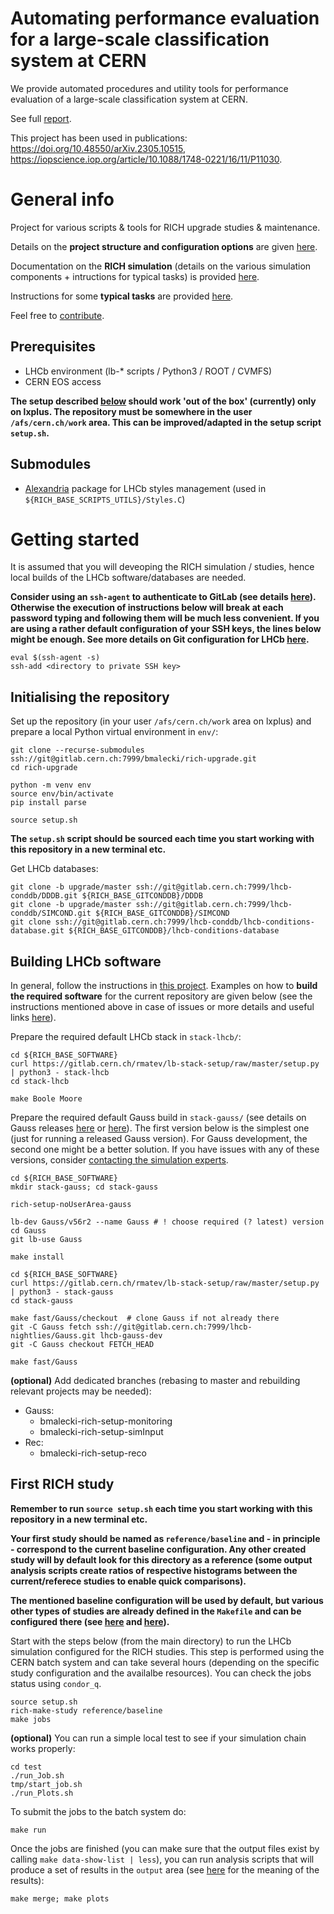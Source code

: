 Automating performance evaluation for a large-scale classification system at CERN
===

We provide automated procedures and utility tools for performance evaluation of a large-scale classification system at CERN.

See full [report](https://cds.cern.ch/record/2804165).

This project has been used in publications: https://doi.org/10.48550/arXiv.2305.10515, https://iopscience.iop.org/article/10.1088/1748-0221/16/11/P11030.

# General info
Project for various scripts & tools for RICH upgrade studies & maintenance.

Details on the **project structure and configuration options** are given [here](doc/projectStructure.md).

Documentation on the **RICH simulation** (details on the various simulation components + intructions for typical tasks) is provided [here](doc/richSimulation.md).

Instructions for some **typical tasks** are provided [here](doc/typicalTasks.md/).

Feel free to [contribute](CONTRIBUTING.md).

## Prerequisites

* LHCb environment (lb-* scripts / Python3 / ROOT / CVMFS)
* CERN EOS access

**The setup described [below](#getting-started) should work 'out of the box' (currently) only on lxplus. The repository must be somewhere in the user `/afs/cern.ch/work` area. This can be improved/adapted in the setup script `setup.sh`.**

## Submodules
* [Alexandria](https://gitlab.cern.ch/lhcb/Alexandria) package for LHCb styles management (used in `${RICH_BASE_SCRIPTS_UTILS}/Styles.C`)

# Getting started
It is assumed that you will deveoping the RICH simulation / studies, hence local builds of the LHCb software/databases are needed.

**Consider using an `ssh-agent` to authenticate to GitLab (see details [here](https://docs.gitlab.com/ee/user/ssh.html)). Otherwise the execution of instructions below will break at each password typing and following them will be much less convenient. If you are using a rather default configuration of your SSH keys, the lines below might be enough. See more details on Git configuration for LHCb [here](https://lhcb.github.io/starterkit-lessons/second-analysis-steps/lb-git.html).**

```
eval $(ssh-agent -s)
ssh-add <directory to private SSH key>
```

## Initialising the repository
Set up the repository (in your user `/afs/cern.ch/work` area on lxplus) and prepare a local Python virtual environment in `env/`:
```
git clone --recurse-submodules ssh://git@gitlab.cern.ch:7999/bmalecki/rich-upgrade.git
cd rich-upgrade

python -m venv env
source env/bin/activate
pip install parse

source setup.sh
```

**The `setup.sh` script should be sourced each time you start working with this repository in a new terminal etc.**

Get LHCb databases:
```
git clone -b upgrade/master ssh://git@gitlab.cern.ch:7999/lhcb-conddb/DDDB.git ${RICH_BASE_GITCONDDB}/DDDB
git clone -b upgrade/master ssh://git@gitlab.cern.ch:7999/lhcb-conddb/SIMCOND.git ${RICH_BASE_GITCONDDB}/SIMCOND
git clone ssh://git@gitlab.cern.ch:7999/lhcb-conddb/lhcb-conditions-database.git ${RICH_BASE_GITCONDDB}/lhcb-conditions-database
```

## Building LHCb software
In general, follow the instructions in [this project](https://gitlab.cern.ch/rmatev/lb-stack-setup). Examples on how to **build the required software** for the current repository are given below (see the instructions mentioned above in case of issues or more details and useful links [here](doc/lhcbSoftware.md)). 

Prepare the required default LHCb stack in `stack-lhcb/`:
```
cd ${RICH_BASE_SOFTWARE}
curl https://gitlab.cern.ch/rmatev/lb-stack-setup/raw/master/setup.py | python3 - stack-lhcb
cd stack-lhcb

make Boole Moore
```

Prepare the required default Gauss build in `stack-gauss/` (see details on Gauss releases [here](https://lhcbdoc.web.cern.ch/lhcbdoc/gauss/releases/) or [here](https://gitlab.cern.ch/lhcb/Gauss/-/releases)). The first version below is the simplest one (just for running a released Gauss version). For Gauss development, the second one might be a better solution. If you have issues with any of these versions, consider [contacting the simulation experts](https://mattermost.web.cern.ch/lhcb/pl/hdbenhrm8byqfd9zmcgcgsae9a).
```
cd ${RICH_BASE_SOFTWARE}
mkdir stack-gauss; cd stack-gauss

rich-setup-noUserArea-gauss

lb-dev Gauss/v56r2 --name Gauss # ! choose required (? latest) version
cd Gauss
git lb-use Gauss

make install
```

```
cd ${RICH_BASE_SOFTWARE}
curl https://gitlab.cern.ch/rmatev/lb-stack-setup/raw/master/setup.py | python3 - stack-gauss
cd stack-gauss

make fast/Gauss/checkout  # clone Gauss if not already there
git -C Gauss fetch ssh://git@gitlab.cern.ch:7999/lhcb-nightlies/Gauss.git lhcb-gauss-dev
git -C Gauss checkout FETCH_HEAD

make fast/Gauss
```

**(optional)** Add dedicated branches (rebasing to master and rebuilding relevant projects may be needed):
* Gauss:
    * bmalecki-rich-setup-monitoring
    * bmalecki-rich-setup-simInput
* Rec:
    * bmalecki-rich-setup-reco

## First RICH study

**Remember to run `source setup.sh` each time you start working with this repository in a new terminal etc.**

**Your first study should be named as `reference/baseline` and - in principle - correspond to the current baseline configuration. Any other created study will by default look for this directory as a reference (some output analysis scripts create ratios of respective histograms between the current/referece studies to enable quick comparisons).**

**The mentioned baseline configuration will be used by default, but various other types of studies are already defined in the `Makefile` and can be configured there (see [here](doc/projectStructure.md) and [here](doc/richSimulation.md/#digitisation)).**

Start with the steps below (from the main directory) to run the LHCb simulation configured for the RICH studies. This step is performed using the CERN batch system and can take several hours (depending on the specific study configuration and the availalbe resources). You can check the jobs status using `condor_q`.
```
source setup.sh
rich-make-study reference/baseline
make jobs
```

**(optional)** You can run a simple local test to see if your simulation chain works properly:
```
cd test
./run_Job.sh
tmp/start_job.sh
./run_Plots.sh
```

To submit the jobs to the batch system do:
```
make run
```

Once the jobs are finished (you can make sure that the output files exist by calling `make data-show-list | less`), you can run analysis scripts that will produce a set of results in the `output` area (see [here](doc/richSimulation.md/#performance-studies) for the meaning of the results):
```
make merge; make plots
```
